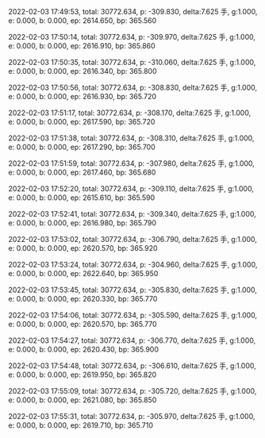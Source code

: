 2022-02-03 17:49:53, total: 30772.634, p: -309.830, delta:7.625 手, g:1.000, e: 0.000, b: 0.000, ep: 2614.650, bp: 365.560

2022-02-03 17:50:14, total: 30772.634, p: -309.970, delta:7.625 手, g:1.000, e: 0.000, b: 0.000, ep: 2616.910, bp: 365.860

2022-02-03 17:50:35, total: 30772.634, p: -310.060, delta:7.625 手, g:1.000, e: 0.000, b: 0.000, ep: 2616.340, bp: 365.800

2022-02-03 17:50:56, total: 30772.634, p: -308.830, delta:7.625 手, g:1.000, e: 0.000, b: 0.000, ep: 2616.930, bp: 365.720

2022-02-03 17:51:17, total: 30772.634, p: -308.170, delta:7.625 手, g:1.000, e: 0.000, b: 0.000, ep: 2617.590, bp: 365.720

2022-02-03 17:51:38, total: 30772.634, p: -308.310, delta:7.625 手, g:1.000, e: 0.000, b: 0.000, ep: 2617.290, bp: 365.700

2022-02-03 17:51:59, total: 30772.634, p: -307.980, delta:7.625 手, g:1.000, e: 0.000, b: 0.000, ep: 2617.460, bp: 365.680

2022-02-03 17:52:20, total: 30772.634, p: -309.110, delta:7.625 手, g:1.000, e: 0.000, b: 0.000, ep: 2615.610, bp: 365.590

2022-02-03 17:52:41, total: 30772.634, p: -309.340, delta:7.625 手, g:1.000, e: 0.000, b: 0.000, ep: 2616.980, bp: 365.790

2022-02-03 17:53:02, total: 30772.634, p: -306.790, delta:7.625 手, g:1.000, e: 0.000, b: 0.000, ep: 2620.570, bp: 365.920

2022-02-03 17:53:24, total: 30772.634, p: -304.960, delta:7.625 手, g:1.000, e: 0.000, b: 0.000, ep: 2622.640, bp: 365.950

2022-02-03 17:53:45, total: 30772.634, p: -305.830, delta:7.625 手, g:1.000, e: 0.000, b: 0.000, ep: 2620.330, bp: 365.770

2022-02-03 17:54:06, total: 30772.634, p: -305.590, delta:7.625 手, g:1.000, e: 0.000, b: 0.000, ep: 2620.570, bp: 365.770

2022-02-03 17:54:27, total: 30772.634, p: -306.770, delta:7.625 手, g:1.000, e: 0.000, b: 0.000, ep: 2620.430, bp: 365.900

2022-02-03 17:54:48, total: 30772.634, p: -306.610, delta:7.625 手, g:1.000, e: 0.000, b: 0.000, ep: 2619.950, bp: 365.820

2022-02-03 17:55:09, total: 30772.634, p: -305.720, delta:7.625 手, g:1.000, e: 0.000, b: 0.000, ep: 2621.080, bp: 365.850

2022-02-03 17:55:31, total: 30772.634, p: -305.970, delta:7.625 手, g:1.000, e: 0.000, b: 0.000, ep: 2619.710, bp: 365.710